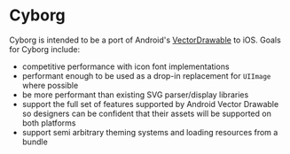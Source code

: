 # Cyborg

Cyborg is intended to be a port of Android's [VectorDrawable](https://developer.android.com/reference/android/graphics/drawable/VectorDrawable#canApplyTheme()) to iOS. Goals for Cyborg include:

- competitive performance with icon font implementations
- performant enough to be used as a drop-in replacement for `UIImage` where possible
- be more performant than existing SVG parser/display libraries
- support the full set of features supported by Android Vector Drawable so designers can be confident that their assets will be supported on both platforms
- support semi arbitrary theming systems and loading resources from a bundle
